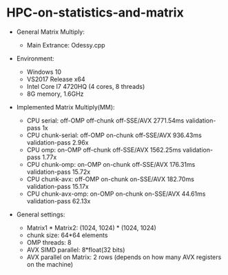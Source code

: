 # HPC-on-statistics-and-matrix
* General Matrix Multiply:  
  * Main Extrance: Odessy.cpp  
* Environment:  
  * Windows 10  
  * VS2017 Release x64  
  * Intel Core I7 4720HQ (4 cores, 8 threads)  
  * 8G memory, 1.6GHz  
* Implemented Matrix Multiply(MM):  
  
  * CPU serial:          off-OMP     off-chunk     off-SSE/AVX    2771.54ms      validation-pass           1x  
  * CPU chunk-serial:    off-OMP     on-chunk      off-SSE/AVX     936.43ms      validation-pass        2.96x  
  * CPU omp:             on-OMP      off-chunk     off-SSE/AVX    1562.25ms      validation-pass        1.77x  
  * CPU chunk-omp:       on-OMP      on-chunk      off-SSE/AVX     176.31ms      validation-pass       15.72x  
  * CPU chunk-avx:       off-OMP     on-chunk      on-SSE/AVX      182.70ms      validation-pass       15.17x  
  * CPU chunk-avx-omp:   on-OMP      on-chunk      on-SSE/AVX       44.61ms      validation-pass       62.13x  
    
* General settings:  
  
  * Matrix1 \* Matrix2: (1024, 1024) \* (1024, 1024)  
  * chunk size: 64\*64 elements  
  * OMP threads: 8  
  * AVX SIMD parallel: 8\*float(32 bits)  
  * AVX parallel on Matrix: 2 rows (depends on how many AVX registers on the machine)  
